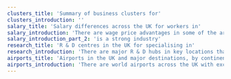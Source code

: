 ```yaml
---
clusters_title: 'Summary of business clusters for'
clusters_introduction: ''
salary_title: 'Salary differences across the UK for workers in'
salary_introduction: 'There are wage price advantages in some of the areas where'
salary_introduction_part_2: 'is a strong industry'
research_title: 'R & D centres in the UK for specialising in'
research_introduction: 'There are major R & D hubs in key locations that work in academia, industry and government to advance developments in'
airports_title: 'Airports in the UK and major destinations, by continent'
airports_introduction: 'There are world airports across the UK with excellent transport connections. This is a summary of how many destinations the main airports serve.'
---
```


